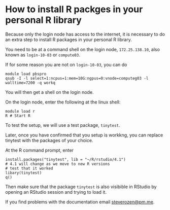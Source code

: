 # How to install R packges in your personal R library

Because only the login node has access to the internet, it is necessary to do an extra step to install R packages in your personal R library.

You need to be at a command shell on the login node, `172.25.138.10`, also known as `login-10-03` or `compute03`.

If for some reason you are not on `login-10-03`, you can do 

```
module load pbspro
qsub -I -l select=1:ncpus=1:mem=10G:ngpus=0:vnode=computeg03 -l walltime=7200 -q workq
```

You will then get a shell on the login node.

On the login node, enter the following at the linux shell:

```
module load r
R # Start R
```

To test the setup, we will use a test package, `tinytest`.  

Later, once you have confirmed that you setup is workkng, you can replace
tinytest with the packages of your choice.

At the R command prompt, enter

```
install.packages("tinytest", lib = "~/R/rstudio/4.1") 
# 4.1 will change as we move to new R versions
# test that it worked
libary(tinytest)
q()
```

Then make sure that the package `tinytest` is also visibible in RStudio
by opening an RStudio session and trying to load it.


If you find problems with the documentation email steverozen@pm.me.
